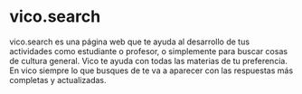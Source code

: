 # vico.search
vico.search es una página web que te ayuda al desarrollo de tus actividades como estudiante o profesor, o simplemente para buscar cosas de cultura general. Vico te ayuda con todas las materias de tu preferencia. En vico siempre lo que busques de te va a aparecer con las respuestas más completas y actualizadas.
